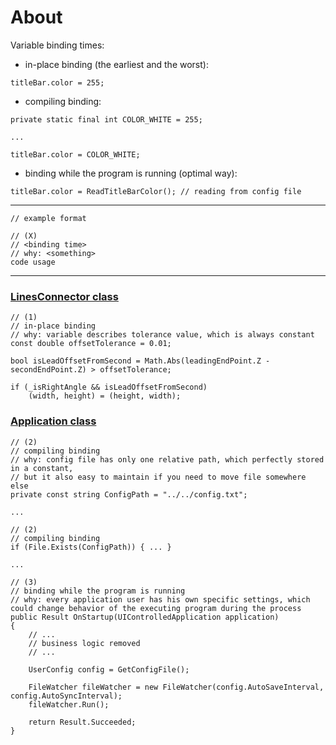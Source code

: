 # About

Variable binding times:

- in-place binding (the earliest and the worst):

~~~  
titleBar.color = 255;
~~~

- compiling binding:

~~~
private static final int COLOR_WHITE = 255;

...

titleBar.color = COLOR_WHITE;
~~~

- binding while the program is running (optimal way):

~~~
titleBar.color = ReadTitleBarColor(); // reading from config file
~~~

---

~~~
// example format

// (X)
// <binding time>
// why: <something>
code usage
~~~

---

### [LinesConnector class](https://github.com/novikov-ai/clean-code/blob/master/CleanCode/CleanCode/VariableBindingTimes/LinesConnector.cs)

~~~
// (1)
// in-place binding
// why: variable describes tolerance value, which is always constant
const double offsetTolerance = 0.01;

bool isLeadOffsetFromSecond = Math.Abs(leadingEndPoint.Z - secondEndPoint.Z) > offsetTolerance;

if (_isRightAngle && isLeadOffsetFromSecond)
    (width, height) = (height, width);
~~~

### [Application class](https://github.com/novikov-ai/clean-code/blob/master/CleanCode/CleanCode/VariableBindingTimes/AutoSave/Application.cs)

~~~
// (2)
// compiling binding
// why: config file has only one relative path, which perfectly stored in a constant, 
// but it also easy to maintain if you need to move file somewhere else
private const string ConfigPath = "../../config.txt";

...

// (2)
// compiling binding
if (File.Exists(ConfigPath)) { ... }

...

// (3)
// binding while the program is running
// why: every application user has his own specific settings, which could change behavior of the executing program during the process
public Result OnStartup(UIControlledApplication application)
{
    // ...
    // business logic removed
    // ...

    UserConfig config = GetConfigFile();

    FileWatcher fileWatcher = new FileWatcher(config.AutoSaveInterval, config.AutoSyncInterval);
    fileWatcher.Run();

    return Result.Succeeded;
}
~~~
